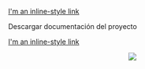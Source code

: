 

[I'm an inline-style link](https://www.google.com)

Descargar documentación del proyecto


[I'm an inline-style link](http://www.americasono.com/test_digibox/DOCUMENTACION%20EJERCICIO%20DIGIBOX.docx)


<p align="center"><img src="https://laravel.com/assets/img/components/logo-laravel.svg"></p>

